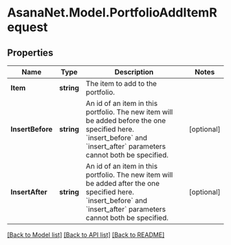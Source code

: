 # AsanaNet.Model.PortfolioAddItemRequest

## Properties

Name | Type | Description | Notes
------------ | ------------- | ------------- | -------------
**Item** | **string** | The item to add to the portfolio. | 
**InsertBefore** | **string** | An id of an item in this portfolio. The new item will be added before the one specified here. &#x60;insert_before&#x60; and &#x60;insert_after&#x60; parameters cannot both be specified. | [optional] 
**InsertAfter** | **string** | An id of an item in this portfolio. The new item will be added after the one specified here. &#x60;insert_before&#x60; and &#x60;insert_after&#x60; parameters cannot both be specified. | [optional] 

[[Back to Model list]](../README.md#documentation-for-models) [[Back to API list]](../README.md#documentation-for-api-endpoints) [[Back to README]](../README.md)

